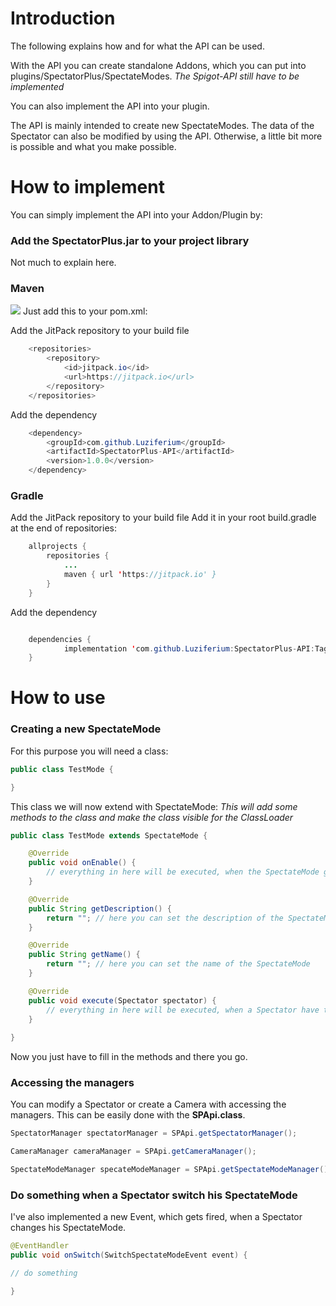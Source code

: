 # Introduction

The following explains how and for what the API can be used.

With the API you can create standalone Addons, which you can put into plugins/SpectatorPlus/SpectateModes.
*The Spigot-API still have to be implemented*

You can also implement the API into your plugin.

The API is mainly intended to create new SpectateModes.
The data of the Spectator can also be modified by using the API.
Otherwise, a little bit more is possible and what you make possible.

# How to implement

You can simply implement the API into your Addon/Plugin by:

### Add the SpectatorPlus.jar to your project library
Not much to explain here.

### Maven
[![](https://jitpack.io/v/Luziferium/SpectatorPlus-API.svg)](https://jitpack.io/#Luziferium/SpectatorPlus-API)
Just add this to your pom.xml: 

Add the JitPack repository to your build file 
```java
	<repositories>
		<repository>
		    <id>jitpack.io</id>
		    <url>https://jitpack.io</url>
		</repository>
	</repositories>
```

Add the dependency
```java
	<dependency>
	    <groupId>com.github.Luziferium</groupId>
	    <artifactId>SpectatorPlus-API</artifactId>
	    <version>1.0.0</version>
	</dependency>
```

### Gradle

Add the JitPack repository to your build file 
Add it in your root build.gradle at the end of repositories:
```java
	allprojects {
		repositories {
			...
			maven { url 'https://jitpack.io' }
		}
	}
```

Add the dependency
```java

	dependencies {
	        implementation 'com.github.Luziferium:SpectatorPlus-API:Tag'
	}

```

# How to use

### Creating a new SpectateMode

For this purpose you will need a class:

```java
public class TestMode {

}
```

This class we will now extend with SpectateMode:
*This will add some methods to the class and make the class visible for the ClassLoader*

```java
public class TestMode extends SpectateMode {

    @Override
    public void onEnable() {
        // everything in here will be executed, when the SpectateMode gets loaded
    }

    @Override
    public String getDescription() {
        return ""; // here you can set the description of the SpectateMode. What does it do?
    }

    @Override
    public String getName() {
        return ""; // here you can set the name of the SpectateMode
    }

    @Override
    public void execute(Spectator spectator) {
        // everything in here will be executed, when a Spectator have this SpectateMode equipped
    }
    
}
```

Now you just have to fill in the methods and there you go.

### Accessing the managers

You can modify a Spectator or create a Camera with accessing the managers.
This can be easily done with the **SPApi.class**.

```java
SpectatorManager spectatorManager = SPApi.getSpectatorManager();

CameraManager cameraManager = SPApi.getCameraManager();

SpectateModeManager specateModeManager = SPApi.getSpectateModeManager();
```

### Do something when a Spectator switch his SpectateMode

I've also implemented a new Event, which gets fired, when a Spectator changes his SpectateMode.

```java
@EventHandler
public void onSwitch(SwitchSpectateModeEvent event) {

// do something

}
```

